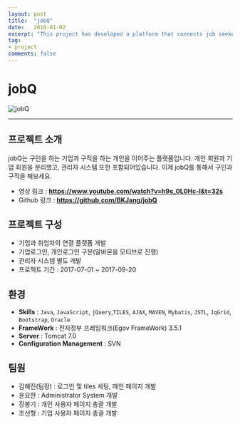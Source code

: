 ```yaml
---
layout: post
title:  "jobQ"
date:   2018-01-02
excerpt: "This project has developed a platform that connects job seekers and companies."
tag:
- project
comments: false
---
```



# jobQ
![jobQ](/assests/img/jobQ.gif)


* * *

## 프로젝트 소개

jobQ는 구인을 하는 기업과 구직을 하는 개인을 이어주는 플랫폼입니다.
개인 회원과 기업 회원을 분리했고, 관리자 시스템 또한 포함되어있습니다.
이제 jobQ를 통해서 구인과 구직을 해보세요.

- 영상 링크 : **https://www.youtube.com/watch?v=h9s_0L0Hc-I&t=32s**
- Github 링크 : **https://github.com/BKJang/jobQ**

## 프로젝트 구성

- 기업과 취업자의 연결 플랫폼 개발
- 기업로그인, 개인로그인 구분(알바몬을 모티브로 진행)
- 관리자 시스템 별도 개발
- 프로젝트 기간 : 2017-07-01 ~ 2017-09-20

## 환경

- **Skills** : `Java`, `JavaScript`, `jQuery`,`TILES`, `AJAX`, `MAVEN`, `Mybatis`, `JSTL`, `JqGrid`, `Bootstrap`, `Oracle`
- **FrameWork** : 전자정부 프레임워크(Egov FrameWork) 3.5.1
- **Server** : Tomcat 7.0
- **Configuration Management** : SVN

## 팀원

- 김혜진(팀장) : 로그인 및 tiles 세팅, 메인 페이지 개발
- 윤요한 : Administrator System 개발
- 장봉기 : 개인 사용자 페이지 총괄 개발
- 조선형 : 기업 사용자 페이지 총괄 개발

